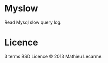 Myslow
======

Read Mysql slow query log.

Licence
=======

3 terms BSD Licence © 2013 Mathieu Lecarme.

